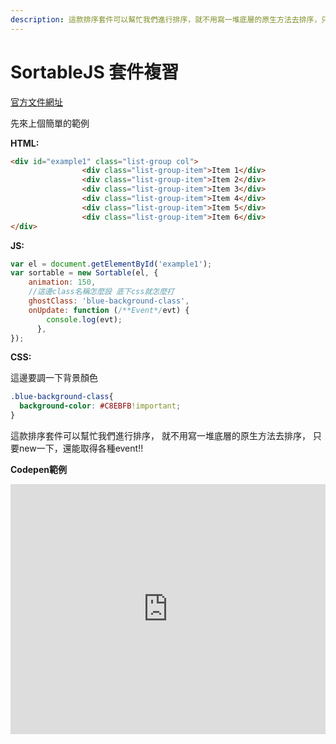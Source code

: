 ```yaml
---
description: 這款排序套件可以幫忙我們進行排序，就不用寫一堆底層的原生方法去排序，只要new一下，還能取得各種event
---
```


# SortableJS 套件複習

[官方文件網址](https://sortablejs.github.io/Sortable/)

先來上個簡單的範例

**HTML:**

```html
<div id="example1" class="list-group col">
				<div class="list-group-item">Item 1</div>
				<div class="list-group-item">Item 2</div>
				<div class="list-group-item">Item 3</div>
				<div class="list-group-item">Item 4</div>
				<div class="list-group-item">Item 5</div>
				<div class="list-group-item">Item 6</div>
</div>
``` 

**JS:**

```js
var el = document.getElementById('example1');
var sortable = new Sortable(el, {
    animation: 150,
    //這邊class名稱怎麼設 底下css就怎麼打
    ghostClass: 'blue-background-class',
    onUpdate: function (/**Event*/evt) {
		console.log(evt);
	  },
});
``` 
**CSS:**

這邊要調一下背景顏色
```css
.blue-background-class{
  background-color: #C8EBFB!important;
}

``` 
這款排序套件可以幫忙我們進行排序，
就不用寫一堆底層的原生方法去排序，
只要new一下，還能取得各種event!!

**Codepen範例**

<iframe height="400" style="width: 100%;" scrolling="no" title="Sortable練習" src="https://codepen.io/wenhui_xiao/embed/PoNPPVz?height=265&theme-id=dark&default-tab=js,result" frameborder="no" loading="lazy" allowtransparency="true" allowfullscreen="true">
  See the Pen <a href='https://codepen.io/wenhui_xiao/pen/PoNPPVz'>Sortable練習</a> by 蕭文暉
  (<a href='https://codepen.io/wenhui_xiao'>@wenhui_xiao</a>) on <a href='https://codepen.io'>CodePen</a>.
</iframe>